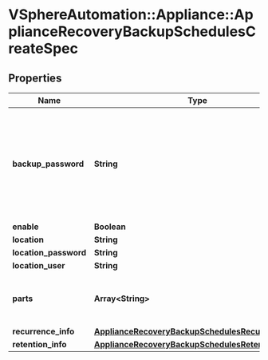 # VSphereAutomation::Appliance::ApplianceRecoveryBackupSchedulesCreateSpec

## Properties
Name | Type | Description | Notes
------------ | ------------- | ------------- | -------------
**backup_password** | **String** | Password for a backup piece. The backupPassword must adhere to the following password requirements: At least 8 characters, cannot be more than 20 characters in length. At least 1 uppercase letter. At least 1 lowercase letter. At least 1 numeric digit. At least 1 special character (i.e. any character not in [0-9,a-z,A-Z]). Only visible ASCII characters (for example, no space). | [optional] 
**enable** | **Boolean** | Enable or disable a schedule. | [optional] 
**location** | **String** | URL of the backup location. | 
**location_password** | **String** | Password for the given location. | [optional] 
**location_user** | **String** | Username for the given location. | [optional] 
**parts** | **Array&lt;String&gt;** | List of optional parts to be backed up. Use the {@link appliance.recovery.backup.Parts#list} {@term operation} to get information about the supported parts. | [optional] 
**recurrence_info** | [**ApplianceRecoveryBackupSchedulesRecurrenceInfo**](ApplianceRecoveryBackupSchedulesRecurrenceInfo.md) |  | [optional] 
**retention_info** | [**ApplianceRecoveryBackupSchedulesRetentionInfo**](ApplianceRecoveryBackupSchedulesRetentionInfo.md) |  | [optional] 


